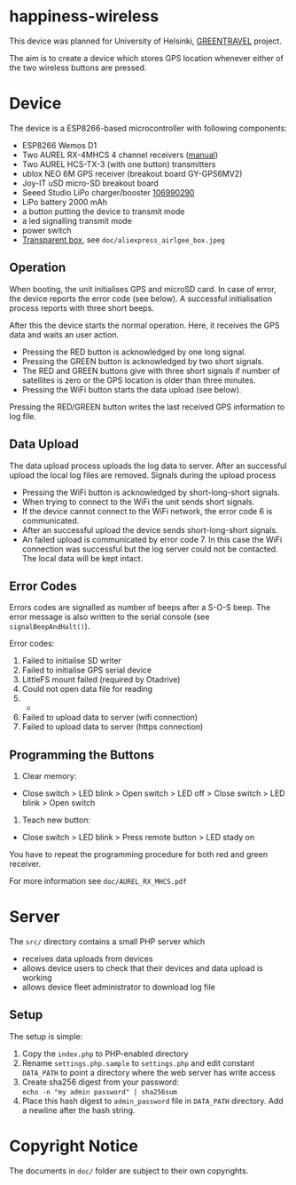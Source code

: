 # happiness-wireless

This device was planned for University of Helsinki,
[GREENTRAVEL](https://www.helsinki.fi/en/researchgroups/digital-geography-lab/projects/greentravel)
project.

The aim is to create a device which stores GPS location whenever either of the
two wireless buttons are pressed.

# Device

The device is a ESP8266-based microcontroller with following components:
* ESP8266 Wemos D1
* Two AUREL RX-4MHCS 4 channel receivers ([manual](https://www.aurelwireless.com/wp-content/uploads/user-manual/650200997G_um.pdf))
* Two AUREL HCS-TX-3 (with one button) transmitters
* ublox NEO 6M GPS receiver (breakout board GY-GPS6MV2)
* Joy-IT uSD micro-SD breakout board
* Seeed Studio LiPo charger/booster [106990290](https://www.seeedstudio.com/Lipo-Rider-Plus-p-4204.html)
* LiPo battery 2000 mAh
* a button putting the device to transmit mode
* a led signalling transmit mode
* power switch
* [Transparent box](https://www.aliexpress.com/item/4000081189255.html), see `doc/aliexpress_airlgee_box.jpeg`

## Operation

When booting, the unit initialises GPS and microSD card. In case of error, the device reports
the error code (see below). A successful initialisation process reports with three short beeps.

After this the device starts the normal operation. Here, it receives the GPS data and waits an user
action.
* Pressing the RED button is acknowledged by one long signal.
* Pressing the GREEN button is acknowledged by two short signals.
* The RED and GREEN buttons give with three short signals if number of satellites is zero or
  the GPS location is older than three minutes.
* Pressing the WiFi button starts the data upload (see below).

Pressing the RED/GREEN button writes the last received GPS information to log file.

## Data Upload

The data upload process uploads the log data to server. After an successful upload the local
log files are removed. Signals during the upload process
 * Pressing the WiFi button is acknowledged by short-long-short signals.
 * When trying to connect to the WiFi the unit sends short signals.
 * If the device cannot connect to the WiFi network, the error code 6 is communicated.
 * After an successful upload the device sends short-long-short signals.
 * An failed upload is communicated by error code 7. In this case the WiFi connection was successful
   but the log server could not be contacted. The local data will be kept intact.

## Error Codes

Errors codes are signalled as number of beeps after a S-O-S beep. The error message is also written to the
serial console (see `signalBeepAndHalt()`).

Error codes:

1. Failed to initialise SD writer
2. Failed to initialise GPS serial device
3. LittleFS mount failed (required by Otadrive)
4. Could not open data file for reading
5. -
6. Failed to upload data to server (wifi connection)
7. Failed to upload data to server (https connection)

## Programming the Buttons

1. Clear memory:
  * Close switch > LED blink > Open switch > LED off > Close switch > LED blink > Open switch
1. Teach new button:
  * Close switch > LED blink > Press remote button > LED stady on

You have to repeat the programming procedure for both red and green receiver.

For more information see `doc/AUREL_RX_MHCS.pdf`

# Server

The `src/` directory contains a small PHP server which
 * receives data uploads from devices
 * allows device users to check that their devices and data upload is working
 * allows device fleet administrator to download log file

## Setup

The setup is simple:
 1. Copy the `index.php` to PHP-enabled directory
 1. Rename `settings.php.sample` to `settings.php` and edit constant `DATA_PATH` to point a directory where the web server has write access
 1. Create sha256 digest from your password:\
    `echo -n "my admin password" | sha256sum`
 1. Place this hash digest to `admin_password` file in `DATA_PATH` directory. Add a newline after the hash string.

# Copyright Notice

The documents in `doc/` folder are subject to their own copyrights.



